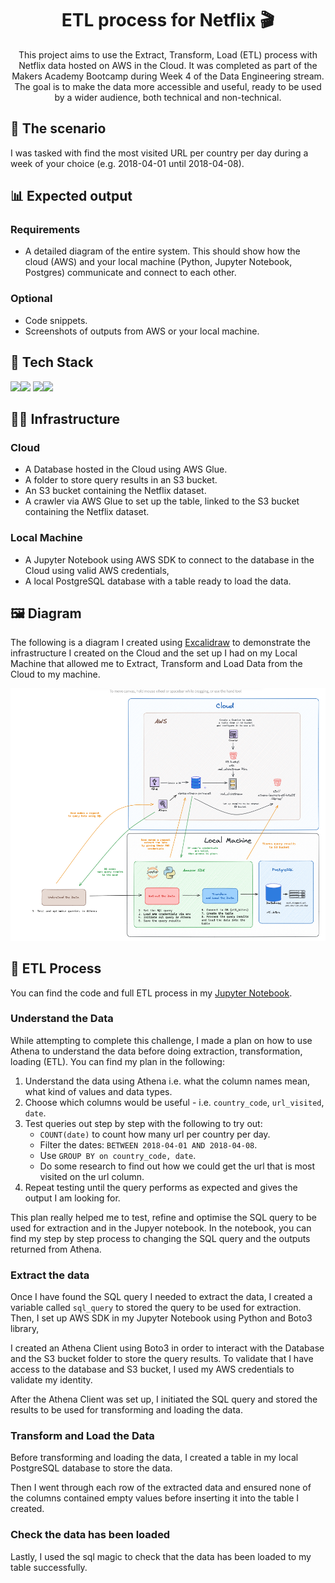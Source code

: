 <h1 align="center">
    ETL process for Netflix 🎬
</h1>

<p align="center">
This project aims to use the Extract, Transform, Load (ETL) process with Netflix data hosted on AWS in the Cloud. It was completed as part of the Makers Academy Bootcamp during Week 4 of the Data Engineering stream. The goal is to make the data more accessible and useful, ready to be used by a wider audience, both technical and non-technical.
</p>

## 🏡 The scenario

I was tasked with find the most visited URL per country per day during a week of your choice (e.g. 2018-04-01 until 2018-04-08).

## 📊 Expected output

### Requirements
* A detailed diagram of the entire system. This should show how the cloud (AWS) and your local machine (Python, Jupyter Notebook, Postgres) communicate and connect to each other.

### Optional
* Code snippets.
* Screenshots of outputs from AWS or your local machine.

## 🚀 Tech Stack 

 <img src="https://img.shields.io/badge/Amazon_AWS-232F3E?style=for-the-badge&logo=amazon-aws&logoColor=white"><img src="https://img.shields.io/badge/python-3670A0?style=for-the-badge&logo=python&logoColor=ffdd54"> <img src="https://img.shields.io/badge/Made%20with-Jupyter-orange?style=for-the-badge&logo=Jupyter"><img src="https://img.shields.io/badge/postgres-%23316192.svg?style=for-the-badge&logo=postgresql&logoColor=white">

 ## 👷‍♀️ Infrastructure

 ### Cloud
 * A Database hosted in the Cloud using AWS Glue.
 * A folder to store query results in an S3 bucket.
 * An S3 bucket containing the Netflix dataset.
 * A crawler via AWS Glue to set up the table, linked to the S3 bucket containing the Netflix dataset.

### Local Machine
* A Jupyter Notebook using AWS SDK to connect to the database in the Cloud using valid AWS credentials,
* A local PostgreSQL database with a table ready to load the data.

 ## 🖼️ Diagram

 The following is a diagram I created using [Excalidraw](https://excalidraw.com/) to demonstrate the infrastructure I created on the Cloud and the set up I had on my Local Machine that allowed me to Extract, Transform and Load Data from the Cloud to my machine. 

 ![A diagram showing how the ETL process was implemented. It shows a detailed diagram of how the Cloud and my local machine interacts.](./diagrams/etl_process_with_aws_diagram.png)

## 🔄 ETL Process

You can find the code and full ETL process in my [Jupyter Notebook](./etl_cloud_db_challenge.ipynb).

### Understand the Data
While attempting to complete this challenge, I made a plan on how to use Athena to understand the data before doing extraction, transformation, loading (ETL). You can find my plan in the following:
1. Understand the data using Athena i.e. what the column names mean, what kind of values and data types.
2. Choose which columns would be useful - i.e. `country_code`, `url_visited`, `date`.
3. Test queries out step by step with the following to try out:
    * `COUNT(date)` to count how many url per country per day.
    * Filter the dates: `BETWEEN 2018-04-01 AND 2018-04-08`.
    * Use `GROUP BY on country_code, date`.
    * Do some research to find out how we could get the url that is most visited on the url column.
4. Repeat testing until the query performs as expected and gives the output I am looking for.

This plan really helped me to test, refine and optimise the SQL query to be used for extraction and in the Jupyer notebook. In the notebook, you can find my step by step process to changing the SQL query and the outputs returned from Athena. 

### Extract the data

Once I have found the SQL query I needed to extract the data, I created a variable called `sql_query` to stored the query to be used for extraction. Then, I set up AWS SDK in my Jupyter Notebook using Python and Boto3 library,

I created an Athena Client using Boto3 in order to interact with the Database and the S3 bucket folder to store the query results. To validate that I have access to the database and S3 bucket, I used my AWS credentials to validate my identity. 

After the Athena Client was set up, I initiated the SQL query and stored the results to be used for transforming and loading the data.

### Transform and Load the Data

Before transforming and loading the data, I created a table in my local PostgreSQL database to store the data. 

Then I went through each row of the extracted data and ensured none of the columns contained empty values before inserting it into the table I created. 

### Check the data has been loaded

Lastly, I used the sql magic to check that the data has been loaded to my table successfully.


<!-- ## ✅ Benefits of ETL
*  -->

<!-- ## 💻 Running the notebook -->


